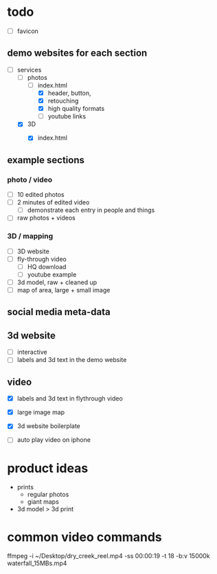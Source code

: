 # todo

* [ ] favicon

## demo websites for each section
* [ ] services
  * [ ] photos
    * [ ] index.html
      * [x] header, button,
      * [x] retouching
      * [x] high quality formats
      * [ ] youtube links
  * [x] 3D
    * [x] index.html


## example sections
### photo / video
* [ ] 10 edited photos
* [ ] 2 minutes of edited video
  * [ ] demonstrate each entry in people and things
* [ ] raw photos + videos

### 3D / mapping
* [ ] 3D website
* [ ] fly-through video
  * [ ] HQ download
  * [ ] youtube example
* [ ] 3d model, raw + cleaned up
* [ ] map of area, large + small image

## social media meta-data


## 3d website
* [ ] interactive
* [ ] labels and 3d text in the demo website

## video
* [x] labels and 3d text in flythrough video

* [x] large image map
* [x] 3d website boilerplate
* [ ] auto play video on iphone

# product ideas

* prints
  * regular photos
  * giant maps
* 3d model > 3d print

# common video commands

 ffmpeg -i ~/Desktop/dry_creek_reel.mp4 -ss 00:00:19 -t 18 -b:v 15000k waterfall_15MBs.mp4
